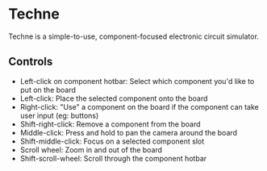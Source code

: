# Techne

Techne is a simple-to-use, component-focused electronic circuit simulator.

## Controls

 - Left-click on component hotbar: Select which component you'd like to put on the board
 - Left-click: Place the selected component onto the board
 - Right-click: "Use" a component on the board if the component can take user input (eg: buttons)
 - Shift-right-click: Remove a component from the board
 - Middle-click: Press and hold to pan the camera around the board
 - Shift-middle-click: Focus on a selected component slot
 - Scroll wheel: Zoom in and out of the board
 - Shift-scroll-wheel: Scroll through the component hotbar

 